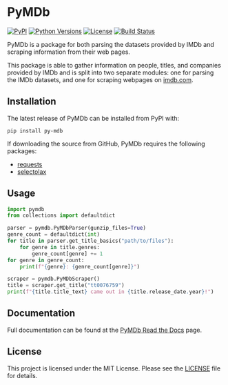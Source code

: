 # PyMDb
[![PyPI](https://img.shields.io/pypi/v/py-mdb.svg?style=flat-square)](https://pypi.org/project/py-mdb/)
[![Python Versions](https://img.shields.io/pypi/pyversions/py-mdb.svg?style=flat-square)](https://pypi.org/project/py-mdb/)
[![License](https://img.shields.io/pypi/l/py-mdb.svg?style=flat-square)](https://github.com/zembrodt/pymdb/blob/master/LICENSE.txt)
[![Build Status](https://travis-ci.org/zembrodt/pymdb.svg?branch=master)](https://travis-ci.org/zembrodt/pymdb)

PyMDb is a package for both parsing the datasets provided by IMDb and scraping information from their web pages.

This package is able to gather information on people, titles, and companies provided by IMDb and is split into two separate modules: one for parsing the IMDb datasets, and one for scraping webpages on [imdb.com](http://imdb.com/).

## Installation

The latest release of PyMDb can be installed from PyPI with:

```pip install py-mdb```

If downloading the source from GitHub, PyMDb requires the following packages:

- [requests](https://github.com/psf/requests)
- [selectolax](https://github.com/rushter/selectolax)

## Usage

```python
import pymdb
from collections import defaultdict

parser = pymdb.PyMDbParser(gunzip_files=True)
genre_count = defaultdict(int)
for title in parser.get_title_basics("path/to/files"):
    for genre in title.genres:
        genre_count[genre] += 1
for genre in genre_count:
    print(f"{genre}: {genre_count[genre]}")

scraper = pymdb.PyMDbScraper()
title = scraper.get_title("tt0076759")
print(f"{title.title_text} came out in {title.release_date.year}!")
```  

## Documentation

Full documentation can be found at the [PyMDb Read the Docs](https://pymdb.readthedocs.io/) page.

## License

This project is licensed under the MIT License. Please see the [LICENSE](https://github.com/zembrodt/pymdb/blob/master/LICENSE) file for details.
